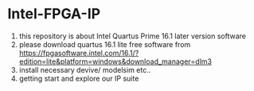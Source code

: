 # Intel-FPGA-IP
1. this repository is about Intel Quartus Prime 16.1 later version software
2. please download quartus 16.1 lite free software 
   from https://fpgasoftware.intel.com/16.1/?edition=lite&platform=windows&download_manager=dlm3
3. install necessary devive/ modelsim etc..
4. getting start and explore our IP suite
